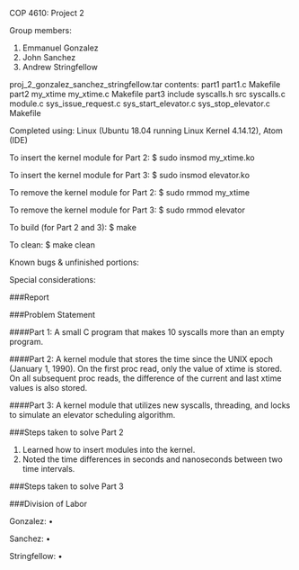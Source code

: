 COP 4610: Project 2

Group members:
1) Emmanuel Gonzalez
2) John Sanchez
3) Andrew Stringfellow

proj_2_gonzalez_sanchez_stringfellow.tar contents:
  part1
    part1.c
    Makefile
  part2
    my_xtime
      my_xtime.c
      Makefile
  part3
    include
      syscalls.h
    src
      syscalls.c
      module.c
      sys_issue_request.c
      sys_start_elevator.c
      sys_stop_elevator.c
    Makefile

Completed using: Linux (Ubuntu 18.04 running Linux Kernel 4.14.12), Atom (IDE)

To insert the kernel module for Part 2:
$ sudo insmod my_xtime.ko

To insert the kernel module for Part 3:
$ sudo insmod elevator.ko

To remove the kernel module for Part 2:
$ sudo rmmod my_xtime

To remove the kernel module for Part 3:
$ sudo rmmod elevator

To build (for Part 2 and 3):
$ make

To clean:
$ make clean

Known bugs & unfinished portions:

Special considerations:


###Report



###Problem Statement


####Part 1:
A small C program that makes 10 syscalls more than an empty program.

####Part 2:
A kernel module that stores the time since the UNIX epoch (January 1, 1990). On the first proc read, only the value of xtime is stored. On all subsequent proc reads, the difference of the current and last xtime values is also stored.

####Part 3:
A kernel module that utilizes new syscalls, threading, and locks to simulate an elevator scheduling algorithm.


###Steps taken to solve Part 2

1) Learned how to insert modules into the kernel.
2) Noted the time differences in seconds and nanoseconds between two
time intervals.


###Steps taken to solve Part 3



###Division of Labor


Gonzalez:
• 

Sanchez:
• 

Stringfellow:
• 
